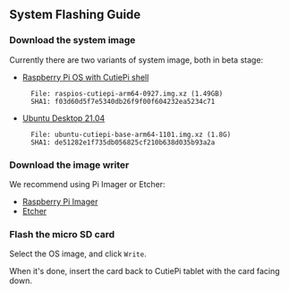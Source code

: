 ## System Flashing Guide 

### Download the system image 

Currently there are two variants of system image, both in beta stage: 

- [Raspberry Pi OS with CutiePi shell](https://drive.google.com/file/d/1Dz7Xb3eABjONHOsJJA1YH3KlIEWrP-fR)

        File: raspios-cutiepi-arm64-0927.img.xz (1.49GB)
        SHA1: f03d60d5f7e5340db26f9f00f604232ea5234c71

- [Ubuntu Desktop 21.04](https://drive.google.com/file/d/1FnndGdWcw_qGXAdusFi8fYCWpVzwp3ci)

        File: ubuntu-cutiepi-base-arm64-1101.img.xz (1.8G) 
        SHA1: de51282e1f735db056825cf210b638d035b93a2a
        
### Download the image writer 

We recommend using Pi Imager or Etcher: 

- [Raspberry Pi Imager](https://www.raspberrypi.com/software/)
- [Etcher](https://www.balena.io/etcher/)

### Flash the micro SD card 

Select the OS image, and click `Write`. 

When it's done, insert the card back to CutiePi tablet with the card facing down. 
